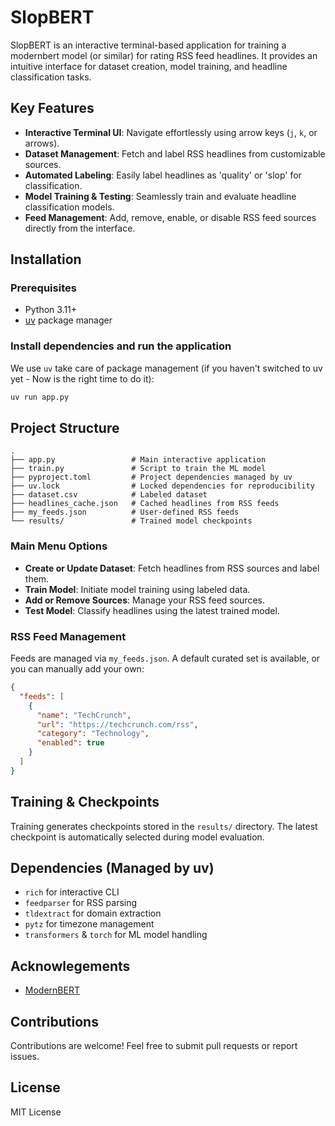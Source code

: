 # SlopBERT

SlopBERT is an interactive terminal-based application for training a modernbert model (or similar) for rating RSS feed headlines. It provides an intuitive interface for dataset creation, model training, and headline classification tasks.

## Key Features

- **Interactive Terminal UI**: Navigate effortlessly using arrow keys (`j`, `k`, or arrows).
- **Dataset Management**: Fetch and label RSS headlines from customizable sources.
- **Automated Labeling**: Easily label headlines as 'quality' or 'slop' for classification.
- **Model Training & Testing**: Seamlessly train and evaluate headline classification models.
- **Feed Management**: Add, remove, enable, or disable RSS feed sources directly from the interface.

## Installation

### Prerequisites

- Python 3.11+
- [uv](https://github.com/astral-sh/uv) package manager

### Install dependencies and run the application

We use `uv` take care of package management (if you haven't switched to uv yet - Now is the right time to do it):

```bash
uv run app.py
```

## Project Structure

```
.
├── app.py                 # Main interactive application
├── train.py               # Script to train the ML model
├── pyproject.toml         # Project dependencies managed by uv
├── uv.lock                # Locked dependencies for reproducibility
├── dataset.csv            # Labeled dataset
├── headlines_cache.json   # Cached headlines from RSS feeds
├── my_feeds.json          # User-defined RSS feeds
└── results/               # Trained model checkpoints

```

### Main Menu Options

- **Create or Update Dataset**: Fetch headlines from RSS sources and label them.
- **Train Model**: Initiate model training using labeled data.
- **Add or Remove Sources**: Manage your RSS feed sources.
- **Test Model**: Classify headlines using the latest trained model.

### RSS Feed Management

Feeds are managed via `my_feeds.json`. A default curated set is available, or you can manually add your own:

```json
{
  "feeds": [
    {
      "name": "TechCrunch",
      "url": "https://techcrunch.com/rss",
      "category": "Technology",
      "enabled": true
    }
  ]
}
```

## Training & Checkpoints

Training generates checkpoints stored in the `results/` directory. The latest checkpoint is automatically selected during model evaluation.

## Dependencies (Managed by uv)

- `rich` for interactive CLI
- `feedparser` for RSS parsing
- `tldextract` for domain extraction
- `pytz` for timezone management
- `transformers` & `torch` for ML model handling

## Acknowlegements

- [ModernBERT](https://github.com/AnswerDotAI/ModernBERT)

## Contributions

Contributions are welcome! Feel free to submit pull requests or report issues.

## License

MIT License
